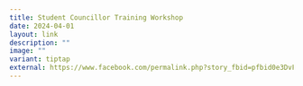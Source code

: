 ```yaml
---
title: Student Councillor Training Workshop
date: 2024-04-01
layout: link
description: ""
image: ""
variant: tiptap
external: https://www.facebook.com/permalink.php?story_fbid=pfbid0e3DvFtdoPWhnZ39QCHcAne8zmhqDXBtMb9GPcZERGZcpwtP88Z4chzF4M7uGNnHul&id=100063501596910
---
```

